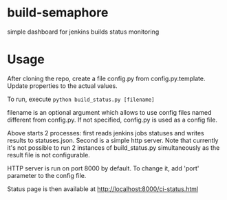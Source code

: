 build-semaphore
===============

simple dashboard for jenkins builds status monitoring

Usage
===============
After cloning the repo, create a file config.py from config.py.template. Update properties to the actual values.

To run, execute 
```python build_status.py [filename]```

filename is an optional argument which allows to use config files named different from config.py. If not specified, config.py is used as a config file. 

Above starts 2 processes: first reads jenkins jobs statuses and writes results to statuses.json. Second is a simple http server. 
Note that currently it's not possible to run 2 instances of build_status.py simultaneously as the result file is not configurable.

HTTP server is run on port 8000 by default. To change it, add 'port' parameter to the config file.

Status page is then available at [http://localhost:8000/ci-status.html]()